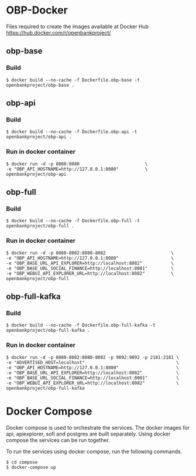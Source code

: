 # OBP-Docker

Files required to create the images available at Docker Hub
https://hub.docker.com/r/openbankproject/


## obp-base

### Build

    $ docker build --no-cache -f Dockerfile.obp-base -t openbankproject/obp-base .



## obp-api

### Build

    $ docker build --no-cache -f Dockerfile.obp-api -t openbankproject/obp-api .


### Run in docker container

    $ docker run -d -p 8080:8080                         \
    -e "OBP_API_HOSTNAME=http://127.0.0.1:8080"          \
    openbankproject/obp-api



## obp-full

### Build

    $ docker build --no-cache -f Dockerfile.obp-full -t openbankproject/obp-full .


### Run in docker container

    $ docker run -d -p 8080-8082:8080-8082                         \
    -e "OBP_API_HOSTNAME=http://127.0.0.1:8080"                    \
    -e "OBP_BASE_URL_API_EXPLORER=http://localhost:8082"           \
    -e "OBP_BASE_URL_SOCIAL_FINANCE=http://localhost:8081"         \
    -e "OBP_WEBUI_API_EXPLORER_URL=http://localhost:8082"          \
    openbankproject/obp-full



## obp-full-kafka

### Build

    $ docker build --no-cache -f Dockerfile.obp-full-kafka -t openbankproject/obp-full-kafka .


### Run in docker container 

    $ docker run -d -p 8080-8082:8080-8082 -p 9092:9092 -p 2181:2181 \
    -e "ADVERTISED_HOST=localhost"                                   \
    -e "OBP_API_HOSTNAME=http://127.0.0.1:8080"                      \
    -e "OBP_BASE_URL_API_EXPLORER=http://localhost:8082"             \
    -e "OBP_BASE_URL_SOCIAL_FINANCE=http://localhost:8081"           \
    -e "OBP_WEBUI_API_EXPLORER_URL=http://localhost:8082"            \
    openbankproject/obp-full-kafka

# Docker Compose

Docker compose is used to orchestrate the services. The docker images for api, apiexplorer, sofi and postgres are built separately. Using docker compose the services can be run together.

To run the services using docker compose, run the following commands.

    $ cd compose
    $ docker-compose up

